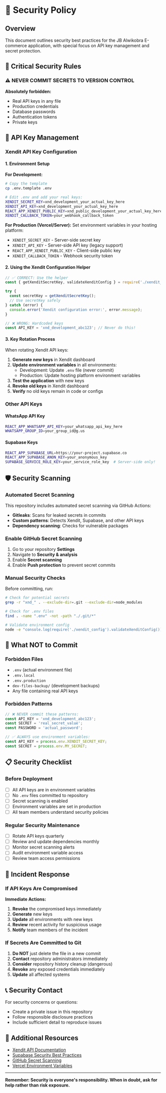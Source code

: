 # 🔐 Security Policy

## Overview

This document outlines security best practices for the JB Alwikobra E-commerce application, with special focus on API key management and secret protection.

## 🚨 Critical Security Rules

### ⚠️ NEVER COMMIT SECRETS TO VERSION CONTROL

**Absolutely forbidden:**
- Real API keys in any file
- Production credentials
- Database passwords
- Authentication tokens
- Private keys

## 🔑 API Key Management

### Xendit API Key Configuration

#### 1. Environment Setup

**For Development:**
```bash
# Copy the template
cp .env.template .env

# Edit .env and add your real keys:
XENDIT_SECRET_KEY=xnd_development_your_actual_key_here
XENDIT_API_KEY=xnd_development_your_actual_key_here  
REACT_APP_XENDIT_PUBLIC_KEY=xnd_public_development_your_actual_key_here
XENDIT_CALLBACK_TOKEN=your_webhook_callback_token
```

**For Production (Vercel/Server):**
Set environment variables in your hosting platform:
- `XENDIT_SECRET_KEY` - Server-side secret key
- `XENDIT_API_KEY` - Server-side API key (legacy support)
- `REACT_APP_XENDIT_PUBLIC_KEY` - Client-side public key
- `XENDIT_CALLBACK_TOKEN` - Webhook security token

#### 2. Using the Xendit Configuration Helper

```javascript
// ✅ CORRECT: Use the helper
const { getXenditSecretKey, validateXenditConfig } = require('./xendit_config');

try {
  const secretKey = getXenditSecretKey();
  // Use secretKey safely
} catch (error) {
  console.error('Xendit configuration error:', error.message);
}

// ❌ WRONG: Hardcoded keys
const API_KEY = 'xnd_development_abc123'; // Never do this!
```

#### 3. Key Rotation Process

When rotating Xendit API keys:

1. **Generate new keys** in Xendit dashboard
2. **Update environment variables** in all environments:
   - Development: Update `.env` file (never commit)
   - Production: Update hosting platform environment variables
3. **Test the application** with new keys
4. **Revoke old keys** in Xendit dashboard
5. **Verify** no old keys remain in code or configs

### Other API Keys

#### WhatsApp API Key
```bash
REACT_APP_WHATSAPP_API_KEY=your_whatsapp_api_key_here
WHATSAPP_GROUP_ID=your_group_id@g.us
```

#### Supabase Keys
```bash
REACT_APP_SUPABASE_URL=https://your-project.supabase.co
REACT_APP_SUPABASE_ANON_KEY=your_anonymous_key
SUPABASE_SERVICE_ROLE_KEY=your_service_role_key  # Server-side only!
```

## 🛡️ Security Scanning

### Automated Secret Scanning

This repository includes automated secret scanning via GitHub Actions:

- **Gitleaks**: Scans for leaked secrets in commits
- **Custom patterns**: Detects Xendit, Supabase, and other API keys
- **Dependency scanning**: Checks for vulnerable packages

### Enable GitHub Secret Scanning

1. Go to your repository **Settings**
2. Navigate to **Security & analysis**
3. Enable **Secret scanning**
4. Enable **Push protection** to prevent secret commits

### Manual Security Checks

Before committing, run:
```bash
# Check for potential secrets
grep -r "xnd_" . --exclude-dir=.git --exclude-dir=node_modules

# Check for .env files
find . -name ".env" -not -path "./.git/*"

# Validate environment config
node -e "console.log(require('./xendit_config').validateXenditConfig())"
```

## 🚫 What NOT to Commit

### Forbidden Files
- `.env` (actual environment file)
- `.env.local`
- `.env.production`
- `dev-files-backup/` (development backups)
- Any file containing real API keys

### Forbidden Patterns
```javascript
// ❌ NEVER commit these patterns:
const API_KEY = 'xnd_development_abc123';
const SECRET = 'real_secret_value';
const PASSWORD = 'actual_password';

// ✅ ALWAYS use environment variables:
const API_KEY = process.env.XENDIT_SECRET_KEY;
const SECRET = process.env.MY_SECRET;
```

## 📋 Security Checklist

### Before Deployment
- [ ] All API keys are in environment variables
- [ ] No `.env` files committed to repository
- [ ] Secret scanning is enabled
- [ ] Environment variables are set in production
- [ ] All team members understand security policies

### Regular Security Maintenance
- [ ] Rotate API keys quarterly
- [ ] Review and update dependencies monthly
- [ ] Monitor secret scanning alerts
- [ ] Audit environment variable access
- [ ] Review team access permissions

## 🚨 Incident Response

### If API Keys Are Compromised

**Immediate Actions:**
1. **Revoke** the compromised keys immediately
2. **Generate** new keys
3. **Update** all environments with new keys
4. **Review** recent activity for suspicious usage
5. **Notify** team members of the incident

### If Secrets Are Committed to Git

1. **Do NOT** just delete the file in a new commit
2. **Contact** repository administrators immediately
3. **Consider** repository history cleanup (dangerous)
4. **Revoke** any exposed credentials immediately
5. **Update** all affected systems

## 📞 Security Contact

For security concerns or questions:
- Create a private issue in this repository
- Follow responsible disclosure practices
- Include sufficient detail to reproduce issues

## 🔗 Additional Resources

- [Xendit API Documentation](https://developers.xendit.co/)
- [Supabase Security Best Practices](https://supabase.com/docs/guides/database/security)
- [GitHub Secret Scanning](https://docs.github.com/en/code-security/secret-scanning)
- [Vercel Environment Variables](https://vercel.com/docs/concepts/projects/environment-variables)

---

**Remember: Security is everyone's responsibility. When in doubt, ask for help rather than risk exposure.**